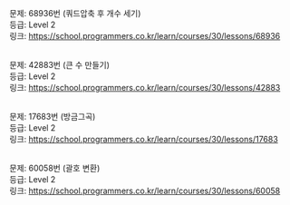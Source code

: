 문제: 68936번 (쿼드압축 후 개수 세기) <br/>
등급: Level 2 <br/>
링크: https://school.programmers.co.kr/learn/courses/30/lessons/68936 <br/>
 <br/>

문제: 42883번 (큰 수 만들기) <br/>
등급: Level 2 <br/>
링크: https://school.programmers.co.kr/learn/courses/30/lessons/42883 <br/>
 <br/>

문제: 17683번 (방금그곡) <br/>
등급: Level 2 <br/>
링크: https://school.programmers.co.kr/learn/courses/30/lessons/17683 <br/>
 <br/>

문제: 60058번 (괄호 변환) <br/>
등급: Level 2 <br/>
링크: https://school.programmers.co.kr/learn/courses/30/lessons/60058 <br/>
 <br/>
